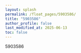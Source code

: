 ```yaml
---
layout: splash
permalink: /float_pages/5903586/
title: "5903586"
author_profile: false
last_modified_at: 2025-06-13
toc: false
---
```

 
5903586
